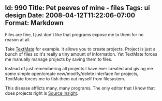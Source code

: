Id: 990
Title: Pet peeves of mine - files
Tags: ui design
Date: 2008-04-12T11:22:06-07:00
Format: Markdown
--------------
Files are fine, I just don't like that programs expose me to them for no
reason at all.

Take [TextMate][1] for example. It allows you to create projects. Project is
just a bunch of files so it's really a tiny amount of information. Yet
TextMate forces me manually manage projects by saving them to files.

Instead of just remembering all projects I have ever created and giving me
some simple open/create new/modify/delete interface for projects, TextMate
forces me to fish them out myself from filesystem.

This disease afflicts many, many programs. The only editor that I know that
does projects right is [Source Insight][2].

   [1]: http://macromates.com/

   [2]: http://www.sourceinsight.com/


